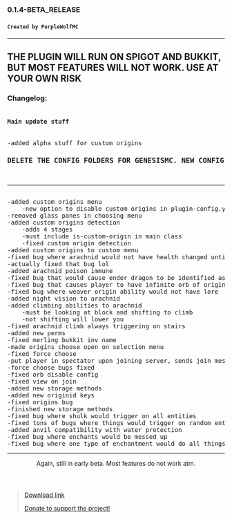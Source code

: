 <h3>0.1.4-BETA_RELEASE<h3>
<h4><code>Created by PurpleWolfMC</code><h4>
<hr>
<h2>THE PLUGIN WILL RUN ON SPIGOT AND BUKKIT, BUT MOST FEATURES WILL NOT WORK. USE AT YOUR OWN RISK</h2>
<h3>Changelog:</h3>
<pre>
<h4>Main update stuff</h4>
-added alpha stuff for custom origins
<h3>DELETE THE CONFIG FOLDERS FOR GENESISMC. NEW CONFIG OPTIONS HAVE COME AND THEY WILL BREAK IF NOT LOADED CORRECTLY</h3>
<hr>
-added custom origins menu
    -new option to disable custom origins in plugin-config.yml
-removed glass panes in choosing menu
-added custom origins detection
    -adds 4 stages
    -must include is-custom-origin in main class
    -fixed custom origin detection
-added custom origins to custom menu
-fixed bug where arachnid would not have health changed until they left the server
-actually fixed that bug lol
-added arachnid poison immune
-fixed bug that would cause ender dragon to be identified as an arachnid origin
-fixed bug that causes player to have infinite orb of origins if they use it with 2 or more in hand
-fixed bug where weaver origin ability would not have lore
-added night vision to arachnid
-added climbing abilities to arachnid
    -must be looking at block and shifting to climb
    -not shifting will lower you
-fixed arachnid climb always triggering on stairs
-added new perms
-fixed merling bukkit inv name
-made origins choose open on selection menu
-fixed force choose
-put player in spectator upon joining server, sends join message after
-force choose bugs fixed
-fixed orb disable config
-fixed view on join
-added new storage methods
-added new originid keys
-fixed origins bug
-finished new storage methods
-fixed bug where shulk would trigger on all entities
-fixed tons of bugs where things would trigger on random entities upon interacting with them
-added anvil compatibility with water protection
-fixed bug where enchants would be messed up
-fixed bug where one type of enchantment would do all things
</pre>
<hr>
<header>Again, still in early beta. Most features do not work atm.</header>
<blockquote><a href="https://modrinth.com/plugins/GenesisMC" rel="noopener nofollow ugc">Download link</a>

<a href="https://streamelements.com/purplewolfmc/tip" rel="noopener nofollow ugc">Donate to support the project!</a>
</blockquote>
